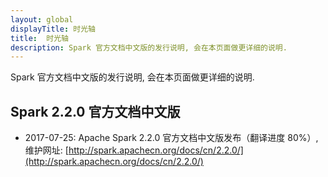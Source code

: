 ```yaml
---
layout: global
displayTitle: 时光轴
title:  时光轴
description: Spark 官方文档中文版的发行说明, 会在本页面做更详细的说明.
---
```


Spark 官方文档中文版的发行说明, 会在本页面做更详细的说明.

## Spark 2.2.0 官方文档中文版

* 2017-07-25: Apache Spark 2.2.0 官方文档中文版发布（翻译进度 80%）, 维护网址: [http://spark.apachecn.org/docs/cn/2.2.0/](http://spark.apachecn.org/docs/cn/2.2.0/)
